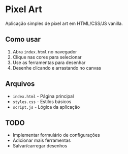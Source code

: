 # Pixel Art

Aplicação simples de pixel art em HTML/CSS/JS vanilla.

## Como usar

1. Abra `index.html` no navegador
2. Clique nas cores para selecionar
3. Use as ferramentas para desenhar
4. Desenhe clicando e arrastando no canvas

## Arquivos

- `index.html` - Página principal
- `styles.css` - Estilos básicos
- `script.js` - Lógica da aplicação

## TODO

- Implementar formulário de configurações
- Adicionar mais ferramentas
- Salvar/carregar desenhos
